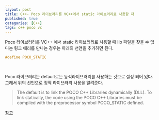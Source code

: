 ```yaml
---
layout: post
title: C++- Poco 라이브러리를 VC++에서 static 라이브러리로 사용할 때
published: true
categories: [C++]
tags: c++ poco vc
---
```

Poco 라이브러리를 VC++ 에서 static 라이브러리로 사용할 때 lib 파일을 찾을 수 없다는 링크 에러를 만나는 경우는 아래의 선언을 추가하면 된다.  
```C++
#define POCO_STATIC 
```  
  
<br>  
    
Poco 라이브러리는 default로는 동적라이브러리를 사용하는 것으로 설정 되어 있다. 
그래서 위의 선언으로 정적 라이브러리 사용을 알려준다.  
  
> The default is to link the POCO C++ Libraries dynamically (DLL).
> To link statically, the code using the POCO C++ Libraries must be compiled with the preprocessor symbol POCO_STATIC defined.  
  
[참고](https://pocoproject.org/docs/99150-WindowsPlatformNotes.html)  
  